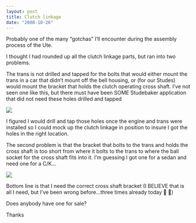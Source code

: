 ```yaml
---
layout: post
title: Clutch linkage
date: "2008-10-26"
---
```


Probably one of the many “gotchas” I’ll encounter during the assembly process of the Ute.

I thought I had rounded up all the clutch linkage parts, but ran into two problems.

The trans is not drilled and tapped for the bolts that would either mount the trans in a car that didn’t mount off the bell housing, or (for our Studes) would mount the bracket that holds the clutch operating cross shaft. I’ve not seen one like this, but there must have been SOME Studebaker application that did not need these holes drilled and tapped

![](/images/pop/studeute/clutch002-1.jpg)

I figured I would drill and tap those holes once the engine and trans were installed so I could mock up the clutch linkage in position to insure I got the holes in the right location.

The second problem is that the bracket that bolts to the trans and holds the cross shaft is too short from where it bolts to the trans to where the ball socket for the cross shaft fits into it. I’m guessing I got one for a sedan and need one for a C/K…

![](/images/pop/studeute/clutch001-1.jpg)

Bottom line is that I need the correct cross shaft bracket (I BELIEVE that is all I need, but I’ve been wrong before…three times already today 😬 🤨)

Does anybody have one for sale?

Thanks

